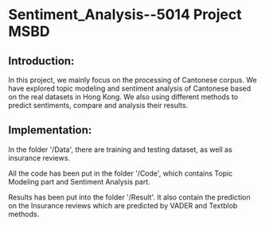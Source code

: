 # Sentiment_Analysis--5014 Project MSBD
## Introduction:
In this project, we mainly focus on the processing of Cantonese corpus. We have explored topic modeling and sentiment analysis of Cantonese based on the real datasets in Hong Kong. We also using different methods to predict sentiments, compare and analysis their results.

## Implementation:
In the folder '/Data', there are training and testing dataset, as well as insurance reviews. 

All the code has been put in the folder '/Code', which contains Topic Modeling part and Sentiment Analysis part.

Results has been put into the folder '/Result'. It also contain the prediction on the Insurance reviews which are predicted by VADER and Textblob methods. 

